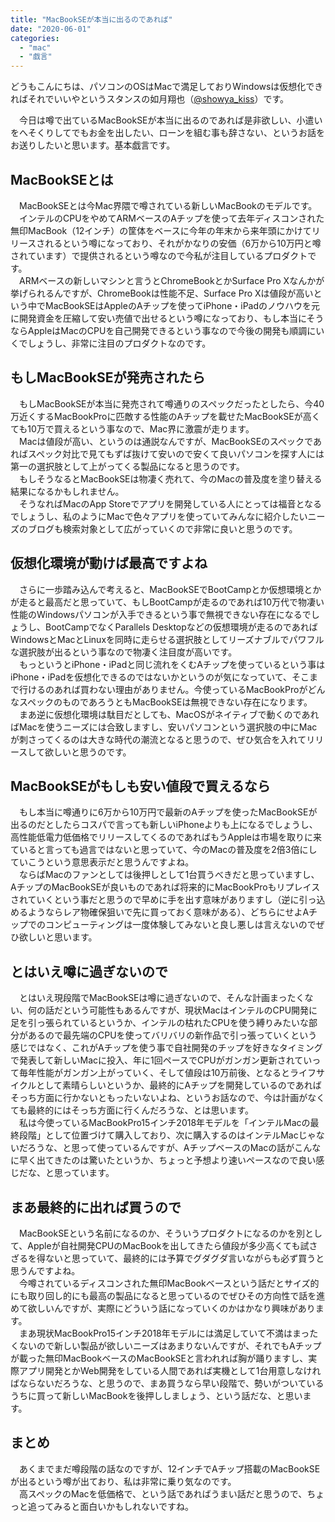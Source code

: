```yaml
---
title: "MacBookSEが本当に出るのであれば"
date: "2020-06-01"
categories: 
  - "mac"
  - "戯言"
---
```


どうもこんにちは、パソコンのOSはMacで満足しておりWindowsは仮想化できればそれでいいやというスタンスの如月翔也（[@showya\_kiss](http://twitter.com/showya_kiss)）です。  
  
　今日は噂で出ているMacBookSEが本当に出るのであれば是非欲しい、小遣いをへそくりしてでもお金を出したい、ローンを組む事も辞さない、というお話をお送りしたいと思います。基本戯言です。  

## MacBookSEとは

　MacBookSEとは今Mac界隈で噂されている新しいMacBookのモデルです。  
　インテルのCPUをやめてARMベースのAチップを使って去年ディスコンされた無印MacBook（12インチ）の筐体をベースに今年の年末から来年頭にかけてリリースされるという噂になっており、それがかなりの安価（6万から10万円と噂されています）で提供されるという噂なので今私が注目しているプロダクトです。  
　ARMベースの新しいマシンと言うとChromeBookとかSurface Pro Xなんかが挙げられるんですが、ChromeBookは性能不足、Surface Pro Xは値段が高いという中でMacBookSEはAppleのAチップを使ってiPhone・iPadのノウハウを元に開発資金を圧縮して安い売値で出せるという噂になっており、もし本当にそうならAppleはMacのCPUを自己開発できるという事なので今後の開発も順調にいくでしょうし、非常に注目のプロダクトなのです。  

## もしMacBookSEが発売されたら

　もしMacBookSEが本当に発売されて噂通りのスペックだったとしたら、今40万近くするMacBookProに匹敵する性能のAチップを載せたMacBookSEが高くても10万で買えるという事なので、Mac界に激震が走ります。  
　Macは値段が高い、というのは通説なんですが、MacBookSEのスペックであればスペック対比で見てもずば抜けて安いので安くて良いパソコンを探す人には第一の選択肢として上がってくる製品になると思うのです。  
　もしそうなるとMacBookSEは物凄く売れて、今のMacの普及度を塗り替える結果になるかもしれません。  
　そうなればMacのApp Storeでアプリを開発している人にとっては福音となるでしょうし、私のようにMacで色々アプリを使っていてみんなに紹介したいニーズのブログも検索対象として広がっていくので非常に良いと思うのです。  

## 仮想化環境が動けば最高ですよね

　さらに一歩踏み込んで考えると、MacBookSEでBootCampとか仮想環境とかが走ると最高だと思っていて、もしBootCampが走るのであれば10万代で物凄い性能のWindowsパソコンが入手できるという事で無視できない存在になるでしょうし、BootCampでなくParallels Desktopなどの仮想環境が走るのであればWindowsとMacとLinuxを同時に走らせる選択肢としてリーズナブルでパワフルな選択肢が出るという事なので物凄く注目度が高いです。  
　もっというとiPhone・iPadと同じ流れをくむAチップを使っているという事はiPhone・iPadを仮想化できるのではないかというのが気になっていて、そこまで行けるのあれば買わない理由がありません。今使っているMacBookProがどんなスペックのものであろうともMacBookSEは無視できない存在になります。  
　まあ逆に仮想化環境は駄目だとしても、MacOSがネイティブで動くのであればMacを使うニーズには合致しますし、安いパソコンという選択肢の中にMacが刺さってくるのは大きな時代の潮流となると思うので、ぜひ気合を入れてリリースして欲しいと思うのです。  

## MacBookSEがもしも安い値段で買えるなら

　もし本当に噂通りに6万から10万円で最新のAチップを使ったMacBookSEが出るのだとしたらコスパで言っても新しいiPhoneよりも上になるでしょうし、高性能低電力低価格でリリースしてくるのであればもうAppleは市場を取りに来ていると言っても過言ではないと思っていて、今のMacの普及度を2倍3倍にしていこうという意思表示だと思うんですよね。  
　ならばMacのファンとしては後押しとして1台買うべきだと思っていますし、AチップのMacBookSEが良いものであれば将来的にMacBookProもリプレイスされていくという事だと思うので早めに手を出す意味がありますし（逆に引っ込めるようならレア物確保狙いで先に買っておく意味がある）、どちらにせよAチップでのコンピューティングは一度体験してみないと良し悪しは言えないのでぜひ欲しいと思います。  

## とはいえ噂に過ぎないので

　とはいえ現段階でMacBookSEは噂に過ぎないので、そんな計画まったくない、何の話だという可能性もあるんですが、現状MacはインテルのCPU開発に足を引っ張られているというか、インテルの枯れたCPUを使う縛りみたいな部分があるので最先端のCPUを使ってバリバリの新作品で引っ張っていくという感じではなく、これがAチップを使う事で自社開発のチップを好きなタイミングで発表して新しいMacに投入、年に1回ペースでCPUがガンガン更新されていって毎年性能がガンガン上がっていく、そして値段は10万前後、となるとライフサイクルとして素晴らしいというか、最終的にAチップを開発しているのであればそっち方面に行かないともったいないよね、というお話なので、今は計画がなくても最終的にはそっち方面に行くんだろうな、とは思います。  
　私は今使っているMacBookPro15インチ2018年モデルを「インテルMacの最終段階」として位置づけて購入しており、次に購入するのはインテルMacじゃないだろうな、と思って使っているんですが、AチップベースのMacの話がこんなに早く出てきたのは驚いたというか、ちょっと予想より速いペースなので良い感じだな、と思っています。  

## まあ最終的に出れば買うので

　MacBookSEという名前になるのか、そういうプロダクトになるのかを別として、Appleが自社開発CPUのMacBookを出してきたら値段が多少高くても試さざるを得ないと思っていて、最終的には予算でグダグダ言いながらも必ず買うと思うんですよね。  
　今噂されているディスコンされた無印MacBookベースという話だとサイズ的にも取り回し的にも最高の製品になると思っているのでぜひその方向性で話を進めて欲しいんですが、実際にどういう話になっていくのかはかなり興味があります。  
　まあ現状MacBookPro15インチ2018年モデルには満足していて不満はまったくないので新しい製品が欲しいニーズはあまりないんですが、それでもAチップが載った無印MacBookベースのMacBookSEと言われれば胸が踊りますし、実際アプリ開発とかWeb開発をしている人間であれば実機として1台用意しなければならないだろうな、と思うので、まあ買うなら早い段階で、勢いがついているうちに買って新しいMacBookを後押ししましょう、という話だな、と思います。  

## まとめ

　あくまでまだ噂段階の話なのですが、12インチでAチップ搭載のMacBookSEが出るという噂が出ており、私は非常に乗り気なのです。  
　高スペックのMacを低価格で、という話であればうまい話だと思うので、ちょっと追ってみると面白いかもしれないですね。
